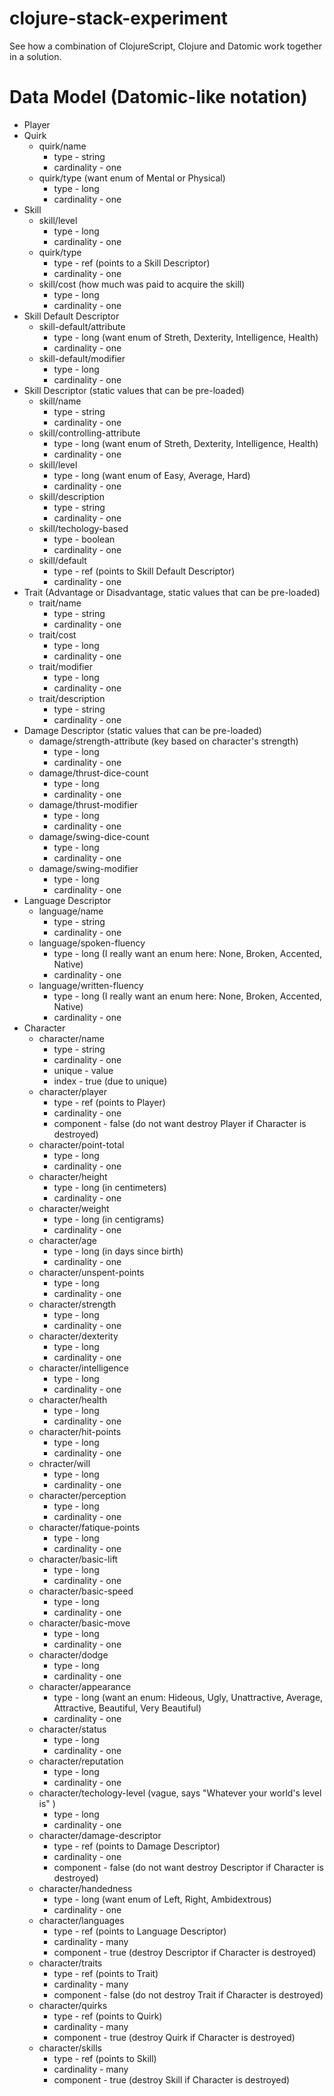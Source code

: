 clojure-stack-experiment
========================

See how a combination of ClojureScript, Clojure and Datomic work together in a solution.

# Data Model (Datomic-like notation)

* Player
* Quirk
  * quirk/name 
    * type - string
    * cardinality - one
  * quirk/type (want enum of Mental or Physical)
    * type - long
    * cardinality - one
* Skill
  * skill/level 
    * type - long
    * cardinality - one
  * quirk/type
    * type - ref (points to a Skill Descriptor)
    * cardinality - one
  * skill/cost (how much was paid to acquire the skill) 
    * type - long
    * cardinality - one
* Skill Default Descriptor
  * skill-default/attribute
    * type - long (want enum of Streth, Dexterity, Intelligence, Health)
    * cardinality - one
  * skill-default/modifier
    * type - long
    * cardinality - one
* Skill Descriptor (static values that can be pre-loaded)
  * skill/name
    * type - string
    * cardinality - one
  * skill/controlling-attribute
    * type - long (want enum of Streth, Dexterity, Intelligence, Health)
    * cardinality - one
  * skill/level
    * type - long (want enum of Easy, Average, Hard)
    * cardinality - one
  * skill/description
    * type - string
    * cardinality - one
  * skill/techology-based
    * type - boolean
    * cardinality - one
  * skill/default
    * type - ref (points to Skill Default Descriptor)
    * cardinality - one
* Trait (Advantage or Disadvantage, static values that can be pre-loaded)
  * trait/name
    * type - string
    * cardinality - one
  * trait/cost
    * type - long
    * cardinality - one
  * trait/modifier
    * type - long
    * cardinality - one
  * trait/description
    * type - string
    * cardinality - one
* Damage Descriptor (static values that can be pre-loaded)
    * damage/strength-attribute (key based on character's strength)
      * type - long
      * cardinality - one
    * damage/thrust-dice-count
      * type - long
      * cardinality - one
    * damage/thrust-modifier
      * type - long
      * cardinality - one
    * damage/swing-dice-count
      * type - long
      * cardinality - one
    * damage/swing-modifier
      * type - long
      * cardinality - one
* Language Descriptor
  * language/name
      * type - string
      * cardinality - one
  * language/spoken-fluency
      * type - long (I really want an enum here: None, Broken, Accented, Native)
      * cardinality - one
  * language/written-fluency
      * type - long (I really want an enum here: None, Broken, Accented, Native)
      * cardinality - one
* Character
  * character/name
    * type - string
    * cardinality - one
    * unique - value
    * index - true (due to unique)
  * character/player
    * type - ref (points to Player)
    * cardinality - one
    * component - false (do not want destroy Player if Character is destroyed)
  * character/point-total
    * type - long
    * cardinality - one
  * character/height
    * type - long (in centimeters)
    * cardinality - one
  * character/weight
    * type - long (in centigrams)
    * cardinality - one
  * character/age
    * type - long (in days since birth)
    * cardinality - one
  * character/unspent-points
    * type - long
    * cardinality - one
  * character/strength
    * type - long
    * cardinality - one
  * character/dexterity
    * type - long
    * cardinality - one
  * character/intelligence
    * type - long
    * cardinality - one
  * character/health
    * type - long
    * cardinality - one
  * character/hit-points
    * type - long
    * cardinality - one
  * chracter/will
    * type - long
    * cardinality - one
  * character/perception
    * type - long
    * cardinality - one
  * character/fatique-points
    * type - long
    * cardinality - one
  * character/basic-lift
    * type - long
    * cardinality - one
  * character/basic-speed
    * type - long
    * cardinality - one
  * character/basic-move
    * type - long
    * cardinality - one
  * character/dodge
    * type - long
    * cardinality - one
  * character/appearance
    * type - long (want an enum: Hideous, Ugly, Unattractive, Average, Attractive, Beautiful, Very Beautiful)
    * cardinality - one
  * character/status
    * type - long
    * cardinality - one
  * character/reputation
    * type - long
    * cardinality - one
  * character/techology-level (vague, says "Whatever your world's level is" )
    * type - long
    * cardinality - one
  * character/damage-descriptor
    * type - ref (points to Damage Descriptor)
    * cardinality - one
    * component - false (do not want destroy Descriptor if Character is destroyed)
  * character/handedness
    * type - long (want enum of Left, Right, Ambidextrous)
    * cardinality - one
  * character/languages
    * type - ref (points to Language Descriptor)
    * cardinality - many
    * component - true (destroy Descriptor if Character is destroyed)
  * character/traits
    * type - ref (points to Trait)
    * cardinality - many
    * component - false (do not destroy Trait if Character is destroyed)
  * character/quirks
    * type - ref (points to Quirk)
    * cardinality - many
    * component - true (destroy Quirk if Character is destroyed)
  * character/skills
    * type - ref (points to Skill)
    * cardinality - many
    * component - true (destroy Skill if Character is destroyed)
